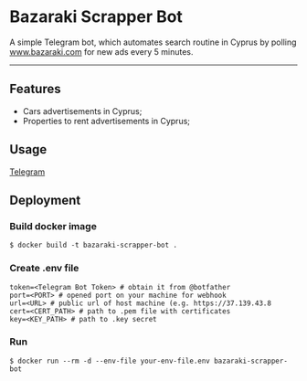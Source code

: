 # Bazaraki Scrapper Bot

A simple Telegram bot, which automates search routine in Cyprus
by polling www.bazaraki.com for new ads every 5 minutes.

---

## Features

- Cars advertisements in Cyprus;
- Properties to rent advertisements in Cyprus;

## Usage

[Telegram](https://t.me/bazaraki_watcher_bot)

## Deployment

### Build docker image

```shell
$ docker build -t bazaraki-scrapper-bot .
```

### Create .env file

```shell
token=<Telegram Bot Token> # obtain it from @botfather
port=<PORT> # opened port on your machine for webhook
url=<URL> # public url of host machine (e.g. https://37.139.43.8
cert=<CERT_PATH> # path to .pem file with certificates
key=<KEY_PATH> # path to .key secret
```

### Run

```shell
$ docker run --rm -d --env-file your-env-file.env bazaraki-scrapper-bot
```

